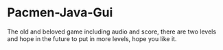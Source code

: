# Pacmen-Java-Gui
The old and beloved game including audio and score, there are two levels and hope in the future to put in more levels, hope you like it.
